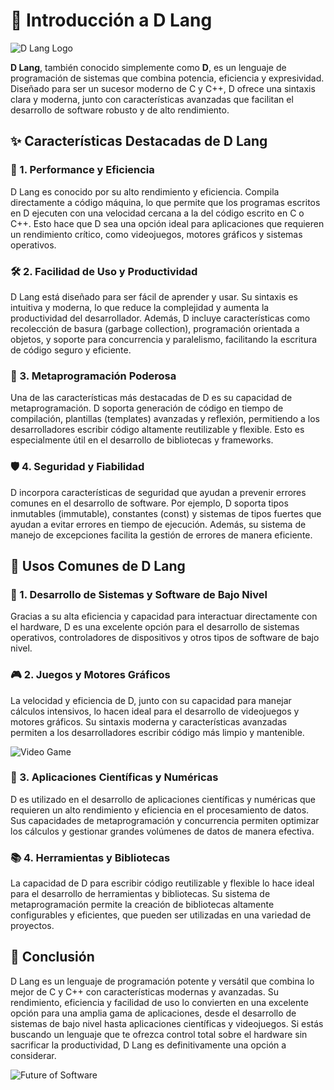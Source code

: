 # 🌟 Introducción a D Lang

![D Lang Logo](https://dlang.org/images/dlogo.png)

**D Lang**, también conocido simplemente como **D**, es un lenguaje de programación de sistemas que combina potencia, eficiencia y expresividad. Diseñado para ser un sucesor moderno de C y C++, D ofrece una sintaxis clara y moderna, junto con características avanzadas que facilitan el desarrollo de software robusto y de alto rendimiento.

## ✨ Características Destacadas de D Lang

### 🚀 1. Performance y Eficiencia
D Lang es conocido por su alto rendimiento y eficiencia. Compila directamente a código máquina, lo que permite que los programas escritos en D ejecuten con una velocidad cercana a la del código escrito en C o C++. Esto hace que D sea una opción ideal para aplicaciones que requieren un rendimiento crítico, como videojuegos, motores gráficos y sistemas operativos.

### 🛠️ 2. Facilidad de Uso y Productividad
D Lang está diseñado para ser fácil de aprender y usar. Su sintaxis es intuitiva y moderna, lo que reduce la complejidad y aumenta la productividad del desarrollador. Además, D incluye características como recolección de basura (garbage collection), programación orientada a objetos, y soporte para concurrencia y paralelismo, facilitando la escritura de código seguro y eficiente.

### 🔧 3. Metaprogramación Poderosa
Una de las características más destacadas de D es su capacidad de metaprogramación. D soporta generación de código en tiempo de compilación, plantillas (templates) avanzadas y reflexión, permitiendo a los desarrolladores escribir código altamente reutilizable y flexible. Esto es especialmente útil en el desarrollo de bibliotecas y frameworks.

### 🛡️ 4. Seguridad y Fiabilidad
D incorpora características de seguridad que ayudan a prevenir errores comunes en el desarrollo de software. Por ejemplo, D soporta tipos inmutables (immutable), constantes (const) y sistemas de tipos fuertes que ayudan a evitar errores en tiempo de ejecución. Además, su sistema de manejo de excepciones facilita la gestión de errores de manera eficiente.

## 🎯 Usos Comunes de D Lang

### 🔧 1. Desarrollo de Sistemas y Software de Bajo Nivel
Gracias a su alta eficiencia y capacidad para interactuar directamente con el hardware, D es una excelente opción para el desarrollo de sistemas operativos, controladores de dispositivos y otros tipos de software de bajo nivel.

### 🎮 2. Juegos y Motores Gráficos
La velocidad y eficiencia de D, junto con su capacidad para manejar cálculos intensivos, lo hacen ideal para el desarrollo de videojuegos y motores gráficos. Su sintaxis moderna y características avanzadas permiten a los desarrolladores escribir código más limpio y mantenible.

![Video Game](https://www.example.com/videogame-image.png)

### 🧬 3. Aplicaciones Científicas y Numéricas
D es utilizado en el desarrollo de aplicaciones científicas y numéricas que requieren un alto rendimiento y eficiencia en el procesamiento de datos. Sus capacidades de metaprogramación y concurrencia permiten optimizar los cálculos y gestionar grandes volúmenes de datos de manera efectiva.

### 📚 4. Herramientas y Bibliotecas
La capacidad de D para escribir código reutilizable y flexible lo hace ideal para el desarrollo de herramientas y bibliotecas. Su sistema de metaprogramación permite la creación de bibliotecas altamente configurables y eficientes, que pueden ser utilizadas en una variedad de proyectos.

## 🎉 Conclusión

D Lang es un lenguaje de programación potente y versátil que combina lo mejor de C y C++ con características modernas y avanzadas. Su rendimiento, eficiencia y facilidad de uso lo convierten en una excelente opción para una amplia gama de aplicaciones, desde el desarrollo de sistemas de bajo nivel hasta aplicaciones científicas y videojuegos. Si estás buscando un lenguaje que te ofrezca control total sobre el hardware sin sacrificar la productividad, D Lang es definitivamente una opción a considerar.

![Future of Software](https://www.google.com/url?sa=i&url=https%3A%2F%2Fgithub.com%2Fgodot-dlang%2Fgodot-dlang&psig=AOvVaw1ssgYsnzOWQ_08dvi4gUGL&ust=1721077575245000&source=images&cd=vfe&opi=89978449&ved=0CBEQjRxqFwoTCKj1md63p4cDFQAAAAAdAAAAABAE)
